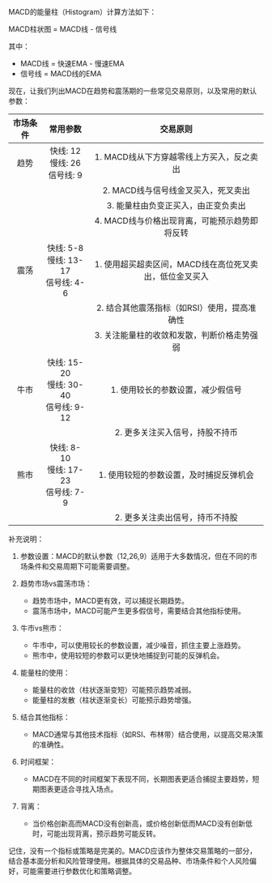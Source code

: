 MACD的能量柱（Histogram）计算方法如下：

MACD柱状图 = MACD线 - 信号线

其中：
- MACD线 = 快速EMA - 慢速EMA
- 信号线 = MACD线的EMA

现在，让我们列出MACD在趋势和震荡期的一些常见交易原则，以及常用的默认参数：


| 市场条件 |                   常用参数                   |                        交易原则                         |
| :------: | :------------------------------------------: | :-----------------------------------------------------: |
|   趋势   |     快线: 12<br/>慢线: 26<br/>信号线: 9      |        1. MACD线从下方穿越零线上方买入，反之卖出        |
|          |                                              |           2. MACD线与信号线金叉买入，死叉卖出           |
|          |                                              |           3. 能量柱由负变正买入，由正变负卖出           |
|          |                                              |      4. MACD线与价格出现背离，可能预示趋势即将反转      |
|   震荡   |  快线: 5-8<br/>慢线: 13-17<br/>信号线: 4-6   | 1. 使用超买超卖区间，MACD线在高位死叉卖出，低位金叉买入 |
|          |                                              |      2. 结合其他震荡指标（如RSI）使用，提高准确性       |
|          |                                              |       3. 关注能量柱的收敛和发散，判断价格走势强弱       |
|   牛市   | 快线: 15-20<br/>慢线: 30-40<br/>信号线: 9-12 |            1. 使用较长的参数设置，减少假信号            |
|          |                                              |             2. 更多关注买入信号，持股不持币             |
|   熊市   |  快线: 8-10<br/>慢线: 17-23<br/>信号线: 7-9  |         1. 使用较短的参数设置，及时捕捉反弹机会         |
|          |                                              |             2. 更多关注卖出信号，持币不持股             |

补充说明：

1. 参数设置：MACD的默认参数（12,26,9）适用于大多数情况，但在不同的市场条件和交易周期下可能需要调整。

2. 趋势市场vs震荡市场：
   - 趋势市场中，MACD更有效，可以捕捉长期趋势。
   - 震荡市场中，MACD可能产生更多假信号，需要结合其他指标使用。

3. 牛市vs熊市：
   - 牛市中，可以使用较长的参数设置，减少噪音，抓住主要上涨趋势。
   - 熊市中，使用较短的参数可以更快地捕捉到可能的反弹机会。

4. 能量柱的使用：
   - 能量柱的收敛（柱状逐渐变短）可能预示趋势减弱。
   - 能量柱的发散（柱状逐渐变长）可能预示趋势增强。

5. 结合其他指标：
   - MACD通常与其他技术指标（如RSI、布林带）结合使用，以提高交易决策的准确性。

6. 时间框架：
   - MACD在不同的时间框架下表现不同，长期图表更适合捕捉主要趋势，短期图表更适合寻找入场点。

7. 背离：
   - 当价格创新高而MACD没有创新高，或价格创新低而MACD没有创新低时，可能出现背离，预示趋势可能反转。

记住，没有一个指标或策略是完美的。MACD应该作为整体交易策略的一部分，结合基本面分析和风险管理使用。根据具体的交易品种、市场条件和个人风险偏好，可能需要进行参数优化和策略调整。